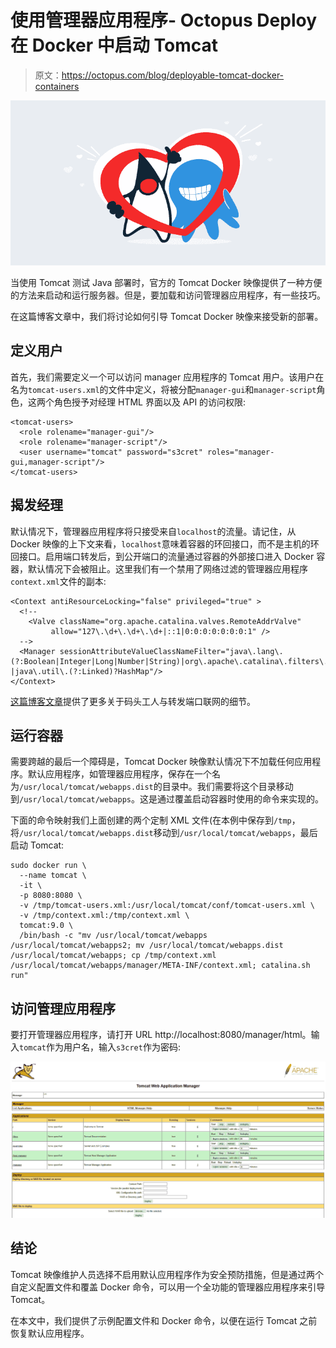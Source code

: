 # 使用管理器应用程序- Octopus Deploy 在 Docker 中启动 Tomcat

> 原文：<https://octopus.com/blog/deployable-tomcat-docker-containers>

[![Booting Tomcat in Docker with the manager app](img/f3f41277df9533f3bc288c9dbfdee433.png)](#)

当使用 Tomcat 测试 Java 部署时，官方的 Tomcat Docker 映像提供了一种方便的方法来启动和运行服务器。但是，要加载和访问管理器应用程序，有一些技巧。

在这篇博客文章中，我们将讨论如何引导 Tomcat Docker 映像来接受新的部署。

## 定义用户

首先，我们需要定义一个可以访问 manager 应用程序的 Tomcat 用户。该用户在名为`tomcat-users.xml`的文件中定义，将被分配`manager-gui`和`manager-script`角色，这两个角色授予对经理 HTML 界面以及 API 的访问权限:

```
<tomcat-users>
  <role rolename="manager-gui"/>
  <role rolename="manager-script"/>
  <user username="tomcat" password="s3cret" roles="manager-gui,manager-script"/>
</tomcat-users> 
```

## 揭发经理

默认情况下，管理器应用程序将只接受来自`localhost`的流量。请记住，从 Docker 映像的上下文来看，`localhost`意味着容器的环回接口，而不是主机的环回接口。启用端口转发后，到公开端口的流量通过容器的外部接口进入 Docker 容器，默认情况下会被阻止。这里我们有一个禁用了网络过滤的管理器应用程序`context.xml`文件的副本:

```
<Context antiResourceLocking="false" privileged="true" >
  <!--
    <Valve className="org.apache.catalina.valves.RemoteAddrValve"
         allow="127\.\d+\.\d+\.\d+|::1|0:0:0:0:0:0:0:1" />
  -->
  <Manager sessionAttributeValueClassNameFilter="java\.lang\.(?:Boolean|Integer|Long|Number|String)|org\.apache\.catalina\.filters\.CsrfPreventionFilter\$LruCache(?:\$1)?|java\.util\.(?:Linked)?HashMap"/>     
</Context> 
```

[这篇博客文章](https://pythonspeed.com/articles/docker-connection-refused/)提供了更多关于码头工人与转发端口联网的细节。

## 运行容器

需要跨越的最后一个障碍是，Tomcat Docker 映像默认情况下不加载任何应用程序。默认应用程序，如管理器应用程序，保存在一个名为`/usr/local/tomcat/webapps.dist`的目录中。我们需要将这个目录移动到`/usr/local/tomcat/webapps`。这是通过覆盖启动容器时使用的命令来实现的。

下面的命令映射我们上面创建的两个定制 XML 文件(在本例中保存到`/tmp`，将`/usr/local/tomcat/webapps.dist`移动到`/usr/local/tomcat/webapps`，最后启动 Tomcat:

```
sudo docker run \
  --name tomcat \
  -it \
  -p 8080:8080 \
  -v /tmp/tomcat-users.xml:/usr/local/tomcat/conf/tomcat-users.xml \
  -v /tmp/context.xml:/tmp/context.xml \
  tomcat:9.0 \
  /bin/bash -c "mv /usr/local/tomcat/webapps /usr/local/tomcat/webapps2; mv /usr/local/tomcat/webapps.dist /usr/local/tomcat/webapps; cp /tmp/context.xml /usr/local/tomcat/webapps/manager/META-INF/context.xml; catalina.sh run" 
```

## 访问管理应用程序

要打开管理器应用程序，请打开 URL http://localhost:8080/manager/html。输入`tomcat`作为用户名，输入`s3cret`作为密码:

[![](img/dc5226bafc39f81e202b226df0b84f5f.png)](#)

## 结论

Tomcat 映像维护人员选择不启用默认应用程序作为安全预防措施，但是通过两个自定义配置文件和覆盖 Docker 命令，可以用一个全功能的管理器应用程序来引导 Tomcat。

在本文中，我们提供了示例配置文件和 Docker 命令，以便在运行 Tomcat 之前恢复默认应用程序。